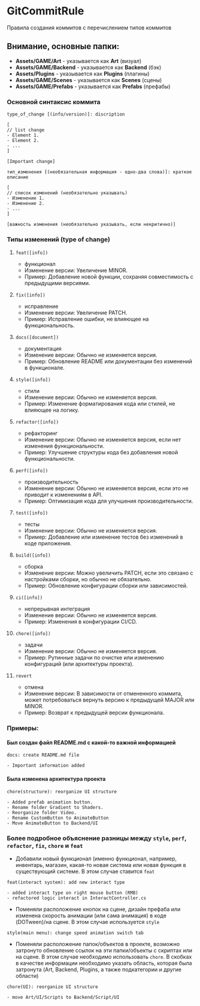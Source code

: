 # GitCommitRule
Правила создания коммитов с перечислением типов коммитов

## Внимание, основные папки:
* **Assets/__GAME__/Art** - указывается как **Art** (визуал)
* **Assets/__GAME__/Backend** - указывается как **Backend** (бэк)
* **Assets/Plugins** - указывается как **Plugins** (плагины)
* **Assets/__GAME__/Scenes** - указывается как **Scenes** (сцены)
* **Assets/__GAME__/Prefabs** - указывается как **Prefabs** (префабы)

### Основной синтаксис коммита
```
type_of_change [(info/version)]: discription

[
// list change
- Element 1.
- Element 2.
- ...
]

[Important change]
```

```
тип_изменения [(необязательная информация - одно-два слова)]: краткое описание

[
// список изменений (необязательно указывать)
- Изменение 1.
- Изменение 2.
- ...
]

[важность изменения (необязательно указывать, если некритично)]
```

### Типы изменений (type of change)
1. `feat([info])`
   - функционал
   - Изменение версии: Увеличение MINOR.
   - Пример: Добавление новой функции, сохраняя совместимость с предыдущими версиями.

2. `fix([info])`
   - исправление
   - Изменение версии: Увеличение PATCH.
   - Пример: Исправление ошибки, не влияющее на функциональность.

3. `docs([document])`
   - документация
   - Изменение версии: Обычно не изменяется версия.
   - Пример: Обновление README или документации без изменений в функционале.

4. `style([info])`
   - стили
   - Изменение версии: Обычно не изменяется версия.
   - Пример: Изменение форматирования кода или стилей, не влияющее на логику.

5. `refactor([info])`
   - рефакторинг
   - Изменение версии: Обычно не изменяется версия, если нет изменения функциональности.
   - Пример: Улучшение структуры кода без добавления новой функциональности.

6. `perf([info])`
   - производительность
   - Изменение версии: Обычно не изменяется версия, если это не приводит к изменениям в API.
   - Пример: Оптимизация кода для улучшения производительности.

7. `test([info])`
   - тесты
   - Изменение версии: Обычно не изменяется версия.
   - Пример: Добавление или изменение тестов без изменений в коде приложения.

8. `build([info])`
   - сборка
   - Изменение версии: Можно увеличить PATCH, если это связано с настройками сборки, но обычно не обязательно.
   - Пример: Обновление конфигурации сборки или зависимостей.

9. `ci([info])`
   - непрерывная интеграция
   - Изменение версии: Обычно не изменяется версия.
   - Пример: Изменения в конфигурации CI/CD.

10. `chore([info])`
	- задачи
    - Изменение версии: Обычно не изменяется версия.
    - Пример: Рутинные задачи по очистке или изменению конфигураций (или архитектуры проекта).

11. `revert`
	- отмена
    - Изменение версии: В зависимости от отмененного коммита, может потребоваться вернуть версию к предыдущей MAJOR или MINOR.
    - Пример: Возврат к предыдущей версии функционала.

### Примеры:

#### Был создан файл README.md с какой-то важной информацией
```
docs: create README.md file

- Important imformation added
```

#### Была изменена архитектура проекта
```
chore(structure): reorganize UI structure

- Added prefab animation button.
- Rename folder Gradient to Shaders.
- Reorganize folder Video.
- Rename CustomButton to AnimateButton
- Move AnimateButton to Backend/UI
```

### Более подробное объяснение разницы между `style`, `perf`, `refactor`, `fix`, `chore` и `feat`
* Добавили новый функционал (именно функционал, например, инвентарь, магазин, какая-то новая система или новая функция в существующий системе. В этом случае ставится `feat`
```
feat(interact system): add new interact type

- added interact type on right mouse button (RMB)
- refactored logic interact in InteractController.cs
```

* Поменяли расположение кнопок на сцене, дизайн префаба или изменена скорость анимации (или сама анимация) в коде (DOTween)/на сцене. В этом случае используется `style`
```
style(main menu): change speed animation switch tab
```

* Поменяли расположение папок/объектов в проекте, возможно затронуто обновление ссылок на эти папки/объекты с скриптах или на сцене. В этом случае необходимо использовать `chore`. В скобках в качестве информации необходимо указать область, которая была затронута (Art, Backend, Plugins, а также подкатегории и другие области)
```
chore(UI): reorganize UI structure

- move Art/UI/Scripts to Backend/Script/UI
```
